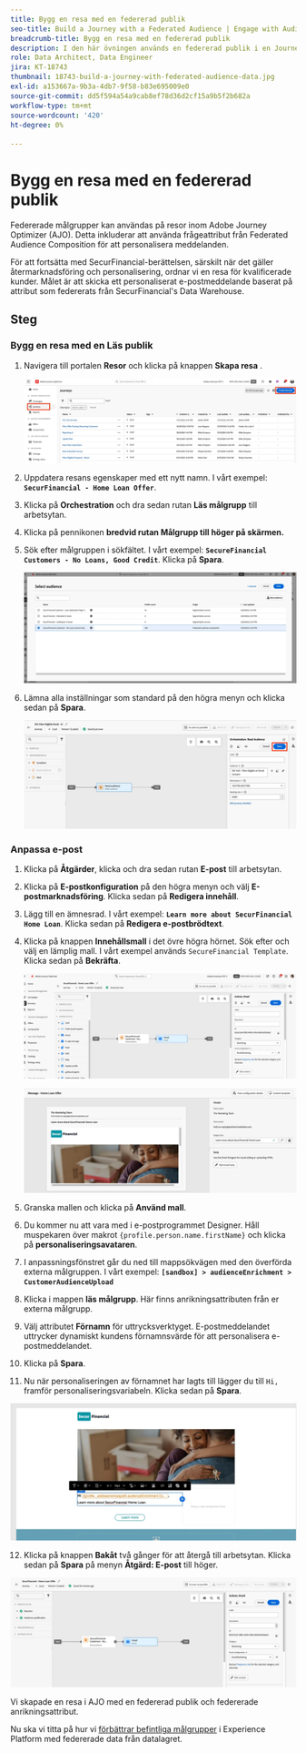 ```yaml
---
title: Bygg en resa med en federerad publik
seo-title: Build a Journey with a Federated Audience | Engage with Audiences from your Data Warehouse using Federated Audience Composition
breadcrumb-title: Bygg en resa med en federerad publik
description: I den här övningen används en federerad publik i en Journey Optimizer-resa.
role: Data Architect, Data Engineer
jira: KT-18743
thumbnail: 18743-build-a-journey-with-federated-audience-data.jpg
exl-id: a153667a-9b3a-4db7-9f58-b83e695009e0
source-git-commit: dd5f594a54a9cab8ef78d36d2cf15a9b5f2b682a
workflow-type: tm+mt
source-wordcount: '420'
ht-degree: 0%

---
```


# Bygg en resa med en federerad publik

Federerade målgrupper kan användas på resor inom Adobe Journey Optimizer (AJO). Detta inkluderar att använda frågeattribut från Federated Audience Composition för att personalisera meddelanden.

För att fortsätta med SecurFinancial-berättelsen, särskilt när det gäller återmarknadsföring och personalisering, ordnar vi en resa för kvalificerade kunder. Målet är att skicka ett personaliserat e-postmeddelande baserat på attribut som federerats från SecurFinancial&#39;s Data Warehouse.

## Steg

### Bygg en resa med en Läs publik

1. Navigera till portalen **Resor** och klicka på knappen **Skapa resa** .

   ![skapa-en-resa](assets/create-journey.png)

2. Uppdatera resans egenskaper med ett nytt namn. I vårt exempel: **`SecurFinancial - Home Loan Offer`**.

3. Klicka på **Orchestration** och dra sedan rutan **Läs målgrupp** till arbetsytan.

4. Klicka på pennikonen **bredvid rutan Målgrupp till höger på skärmen.**

5. Sök efter målgruppen i sökfältet. I vårt exempel: **`SecureFinancial Customers - No Loans, Good Credit`**. Klicka på **Spara**.

   ![skapa-en-resa](assets/select-audience.png)

6. Lämna alla inställningar som standard på den högra menyn och klicka sedan på **Spara**.

   ![save-målgruppsinställningar](assets/save-audience-settings.png)

### Anpassa e-post

1. Klicka på **Åtgärder**, klicka och dra sedan rutan **E-post** till arbetsytan.

2. Klicka på **E-postkonfiguration** på den högra menyn och välj **E-postmarknadsföring**. Klicka sedan på **Redigera innehåll**.

3. Lägg till en ämnesrad. I vårt exempel: **`Learn more about SecurFinancial Home Loan`**. Klicka sedan på **Redigera e-postbrödtext**.

4. Klicka på knappen **Innehållsmall** i det övre högra hörnet. Sök efter och välj en lämplig mall. I vårt exempel används `SecureFinancial Template`. Klicka sedan på **Bekräfta**.

   ![travel-email-config](assets/journey-email-config.png)

   ![resa-email-confirm](assets/journey-email-confirm.png)

5. Granska mallen och klicka på **Använd mall**.

6. Du kommer nu att vara med i e-postprogrammet Designer. Håll muspekaren över makrot `{profile.person.name.firstName}` och klicka på **personaliseringsavataren**.

7. I anpassningsfönstret går du ned till mappsökvägen med den överförda externa målgruppen. I vårt exempel: **`[sandbox] > audienceEnrichment > CustomerAudienceUpload`**

8. Klicka i mappen **läs målgrupp**. Här finns anrikningsattributen från er externa målgrupp.

9. Välj attributet **Förnamn** för uttrycksverktyget. E-postmeddelandet uttrycker dynamiskt kundens förnamnsvärde för att personalisera e-postmeddelandet.

10. Klicka på **Spara**.

11. Nu när personaliseringen av förnamnet har lagts till lägger du till `Hi, ` framför personaliseringsvariabeln. Klicka sedan på **Spara**.

   ![resa-email-save](assets/journey-email-save.png)

12. Klicka på knappen **Bakåt** två gånger för att återgå till arbetsytan. Klicka sedan på **Spara** på menyn **Åtgärd: E-post** till höger.

   ![spara-slutresa](assets/save-final-journey.png)

Vi skapade en resa i AJO med en federerad publik och federerade anrikningsattribut.

Nu ska vi titta på hur vi [förbättrar befintliga målgrupper](federated-audience-composition.md) i Experience Platform med federerade data från datalagret.
